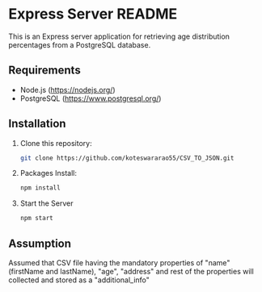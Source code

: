 # Express Server README

This is an Express server application for retrieving age distribution percentages from a PostgreSQL database.

## Requirements

- Node.js (https://nodejs.org/)
- PostgreSQL (https://www.postgresql.org/)

## Installation

1. Clone this repository:

   ```bash
   git clone https://github.com/koteswararao55/CSV_TO_JSON.git

2. Packages Install:

   ```bash
   npm install

3. Start the Server

   ```bash
   npm start

## Assumption

Assumed that CSV file having the mandatory properties of "name" (firstName and lastName), "age", "address" and rest of the properties will collected and stored as a "additional_info"